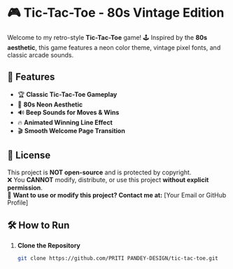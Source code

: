 # 🎮 Tic-Tac-Toe - 80s Vintage Edition

Welcome to my retro-style **Tic-Tac-Toe** game! 🕹️ Inspired by the **80s aesthetic**, this game features a neon color theme, vintage pixel fonts, and classic arcade sounds.  

## 🚀 Features
- 🏆 **Classic Tic-Tac-Toe Gameplay**  
- 🎨 **80s Neon Aesthetic**  
- 🔊 **Beep Sounds for Moves & Wins**  
- 🔥 **Animated Winning Line Effect**  
- 🎬 **Smooth Welcome Page Transition**  

## 📜 License  
This project is **NOT open-source** and is protected by copyright.  
❌ You **CANNOT** modify, distribute, or use this project **without explicit permission**.  
📩 **Want to use or modify this project? Contact me at:** [Your Email or GitHub Profile]  

## 🛠️ How to Run  
1. **Clone the Repository**  
   ```sh
   git clone https://github.com/PRITI PANDEY-DESIGN/tic-tac-toe.git
   
